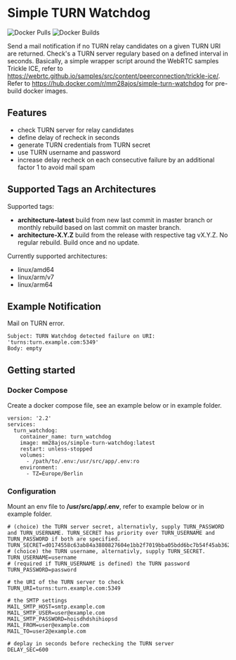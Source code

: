 # Simple TURN Watchdog

![Docker Pulls](https://img.shields.io/docker/pulls/mm28ajos/simple-turn-watchdog.svg)
![Docker Builds](https://github.com/mm28ajos/simple-turn-watchdog/actions/workflows/build-images.yml/badge.svg)

Send a mail notification if no TURN relay candidates on a given TURN URI are returned. Check's a TURN server regulary based on a defined interval in seconds.
Basically, a simple wrapper script around the WebRTC samples Trickle ICE, refer to https://webrtc.github.io/samples/src/content/peerconnection/trickle-ice/. Refer to https://hub.docker.com/r/mm28ajos/simple-turn-watchdog for pre-build docker images.

## Features
* check TURN server for relay candidates
* define delay of recheck in seconds
* generate TURN credentials from TURN secret
* use TURN username and password
* increase delay recheck on each consecutive failure by an additional factor 1 to avoid mail spam

## Supported Tags an Architectures
Supported tags:

* **architecture-latest** build from new last commit in master branch or monthly rebuild based on last commit on master branch.
* **architecture-X.Y.Z** build from the release with respective tag vX.Y.Z. No regular rebuild. Build once and no update.

Currently supported architectures:
* linux/amd64
* linux/arm/v7
* linux/arm64

## Example Notification

Mail on TURN error.
```
Subject: TURN Watchdog detected failure on URI: 'turns:turn.example.com:5349'
Body: empty
```

## Getting started
### Docker Compose
Create a docker compose file, see an example below or in example folder.

```
version: '2.2'
services:
  turn_watchdog:
    container_name: turn_watchdog
    image: mm28ajos/simple-turn-watchdog:latest
    restart: unless-stopped
    volumes:
      - /path/to/.env:/usr/src/app/.env:ro
    environment:
      - TZ=Europe/Berlin
```

### Configuration

Mount an env file to **/usr/src/app/.env**, refer to example below or in example folder.

```
# (choice) the TURN server secret, alternativly, supply TURN_PASSWORD and TURN_USERNAME. TURN_SECRET has priority over TURN_USERNAME and TURN_PASSWORD if both are specified.
TURN_SECRET=d0174558c63ab84a3880827604e1bb2f7019bba05bdd6bc7b54f45ab3621f381
# (choice) the TURN username, alternativly, supply TURN_SECRET. 
TURN_USERNAME=username
# (required if TURN_USERNAME is defined) the TURN password
TURN_PASSWORD=password

# the URI of the TURN server to check 
TURN_URI=turns:turn.example.com:5349

# the SMTP settings
MAIL_SMTP_HOST=smtp.example.com
MAIL_SMTP_USER=user@example.com
MAIL_SMTP_PASSWORD=hoisdhdshihiopsd
MAIL_FROM=user@example.com
MAIL_TO=user2@example.com

# deplay in seconds before rechecking the TURN server
DELAY_SEC=600
```
